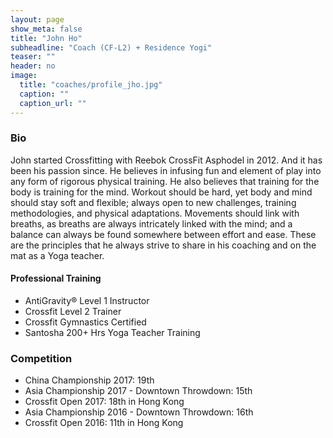 ```yaml
---
layout: page
show_meta: false
title: "John Ho"
subheadline: "Coach (CF-L2) + Residence Yogi"
teaser: ""
header: no
image:
  title: "coaches/profile_jho.jpg"
  caption: ""
  caption_url: ""
---
```

### Bio
John started Crossfitting with Reebok CrossFit Asphodel in 2012. And it has been his passion since. He believes in infusing fun and element of play into any form of rigorous physical training. He also believes that training for the body is training for the mind. Workout should be hard, yet body and mind should stay soft and flexible; always open to new challenges, training methodologies, and physical adaptations. Movements should link with breaths, as breaths are always intricately linked with the mind; and a balance can always be found somewhere between effort and ease. These are the principles that he always strive to share in his coaching and on the mat as a Yoga teacher.

#### Professional Training
<ul class="fa-ul">
  <li><span class="fa-li"><i class="fa fa-graduation-cap"></i></span>AntiGravity&reg; Level 1 Instructor </li>
  <li><span class="fa-li"><i class="fa fa-graduation-cap"></i></span>Crossfit Level 2 Trainer</li>
  <li><span class="fa-li"><i class="fa fa-graduation-cap"></i></span>Crossfit Gymnastics Certified</li>
  <li><span class="fa-li"><i class="fa fa-graduation-cap"></i></span>Santosha 200+ Hrs Yoga Teacher Training</li>
</ul>

### Competition
<ul class="fa-ul">
  <li><span class="fa-li"><i class="fa fa-trophy"></i></span>China Championship 2017: 19th </li>
  <li><span class="fa-li"><i class="fa fa-trophy"></i></span>Asia Championship 2017 - Downtown Throwdown: 15th</li>
  <li><span class="fa-li"><i class="fa fa-trophy"></i></span>Crossfit Open 2017: 18th in Hong Kong</li>
  <li><span class="fa-li"><i class="fa fa-trophy"></i></span>Asia Championship 2016 - Downtown Throwdown: 16th</li>
  <li><span class="fa-li"><i class="fa fa-trophy"></i></span>Crossfit Open 2016: 11th in Hong Kong</li>
</ul>
